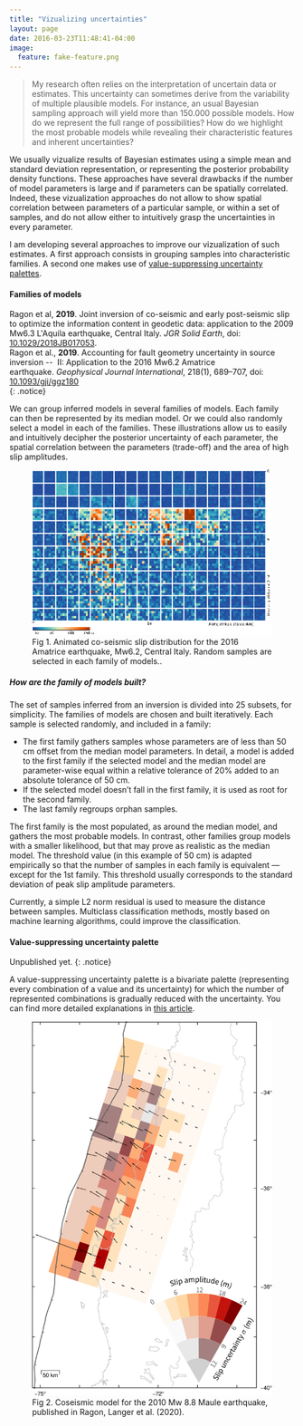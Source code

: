 ```yaml
---
title: "Vizualizing uncertainties"
layout: page
date: 2016-03-23T11:48:41-04:00
image:
  feature: fake-feature.png
---
```


> My research often relies on the interpretation of uncertain data or estimates. This uncertainty can sometimes derive from the variability of multiple plausible models. For instance, an usual Bayesian sampling approach will yield more than 150.000 possible models. How do we represent the full range of possibilities? How do we highlight the most probable models while revealing their characteristic features and inherent uncertainties?

We usually vizualize results of Bayesian estimates using a simple mean and standard deviation representation, or representing the posterior probability density functions. These approaches have several drawbacks if the number of model parameters is large and if parameters can be spatially correlated. Indeed, these vizualization approaches do not allow to show spatial correlation between parameters of a particular sample, or within a set of samples, and do not allow either to intuitively grasp the uncertainties in every parameter.

I am developing several approaches to improve our vizualization of such estimates. A first approach consists in grouping samples into characteristic families. A second one makes use of [value-suppressing uncertainty palettes](https://medium.com/@uwdata/value-suppressing-uncertainty-palettes-426130122ce9).

#### Families of models

Ragon et al, **2019**. Joint inversion of co-seismic and early post-seismic slip to optimize the information content in geodetic data: application to the 2009 Mw6.3 L'Aquila earthquake, Central Italy. *JGR Solid Earth*, doi: [10.1029/2018JB017053](https://doi.org/10.1029/2018JB017053).  
Ragon et al., **2019**. Accounting for fault geometry uncertainty in source inversion --  II: Application to the 2016 Mw6.2 Amatrice earthquake. *Geophysical Journal International*, 218(1), 689–707, doi: [10.1093/gji/ggz180](https://doi.org/10.1093/gji/ggz180)  
{: .notice} 

We can group inferred models in several families of models. Each family can then be represented by its median model. Or we could also randomly select a model in each of the families. These illustrations allow us to easily and intuitively decipher the posterior uncertainty of each parameter, the spatial correlation between the parameters (trade-off) and the area of high slip amplitudes.

<p class="aligncenter">
<figure>
  <img src="/images/research/viz2.gif" alt="">
  <figcaption>Fig 1. Animated co-seismic slip distribution for the 2016 Amatrice earthquake, Mw6.2, Central Italy. Random samples are selected in each family of models..</figcaption>
</figure>
</p>

##### How are the family of models built?
The set of samples inferred from an inversion is divided into 25 subsets, for simplicity. The families of models are chosen and built iteratively. Each sample is selected randomly, and included in a family:
- The first family gathers samples whose parameters are of less than 50 cm offset from the median model parameters. In detail, a model is added to the first family if the selected model and the median model are parameter-wise equal within a relative tolerance of 20\% added to an absolute tolerance of 50 cm.
- If the selected model doesn’t fall in the first family, it is used as root for the second family.
- The last family regroups orphan samples.  

The first family is the most populated, as around the median model, and gathers the most probable models. In contrast, other families group models with a smaller likelihood, but that may prove as realistic as the median model.
The threshold value (in this example of 50 cm) is adapted empirically so that the number of samples in each family is equivalent — except for the 1st family. This threshold usually corresponds to the standard deviation of peak slip amplitude parameters. 

Currently, a simple L2 norm residual is used to measure the distance between samples. Multiclass classification methods, mostly based on machine learning algorithms, could improve the classification.


#### Value-suppressing uncertainty palette

Unpublished yet.
{: .notice} 

A value-suppressing uncertainty palette is a bivariate palette (representing every combination of a value and its uncertainty) for which the number of represented combinations is gradually reduced with the uncertainty. You can find more detailed explanations in [this article](https://medium.com/@uwdata/value-suppressing-uncertainty-palettes-426130122ce9). 

<p class="aligncenter">
<figure>
  <img src="/images/research/viz3.png" alt="">
  <figcaption>Fig 2. Coseismic model for the 2010 Mw 8.8 Maule earthquake, published in Ragon, Langer et al. (2020). </figcaption>
</figure>
</p>
